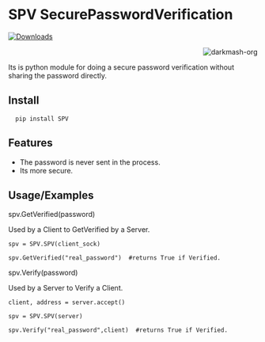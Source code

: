 # SPV SecurePasswordVerification

[![Downloads](https://static.pepy.tech/badge/spv)](https://pepy.tech/project/spv)

<p align="right"> <img src="https://komarev.com/ghpvc/?username=meriwn-SPV&label=Project%20views&color=0e75b6&style=flat" alt="darkmash-org" /> </p>



Its is python module for doing a secure password  verification without sharing the password directly.


## Install

      
      pip install SPV


## Features

- The password is never sent in the process.
- Its more secure.


## Usage/Examples

spv.GetVerified(password)

Used by a Client to GetVerified by a Server.

```
spv = SPV.SPV(client_sock)

spv.GetVerified("real_password")  #returns True if Verified.
```

spv.Verify(password)

Used by a Server to Verify a Client.
```
client, address = server.accept()

spv = SPV.SPV(server)

spv.Verify("real_password",client)  #returns True if Verified.
```
